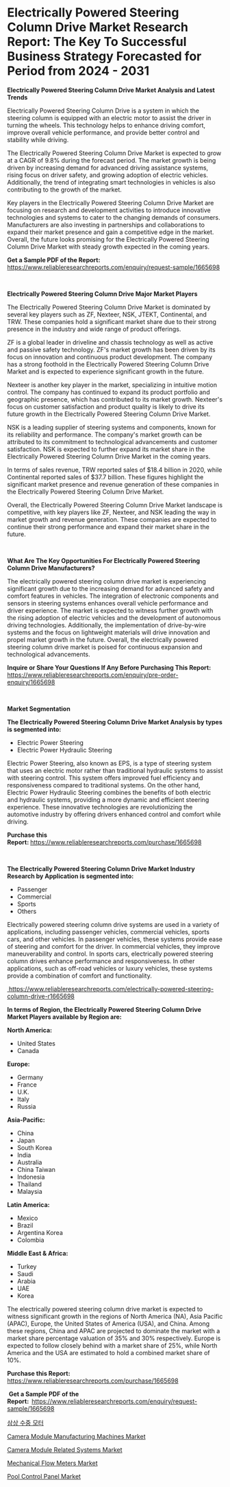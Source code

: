<p><h1>Electrically Powered Steering Column Drive Market Research Report: The Key To Successful Business Strategy Forecasted for Period from 2024 - 2031</h1></p><p><strong>Electrically Powered Steering Column Drive Market Analysis and Latest Trends</strong></p>
<p><p>Electrically Powered Steering Column Drive is a system in which the steering column is equipped with an electric motor to assist the driver in turning the wheels. This technology helps to enhance driving comfort, improve overall vehicle performance, and provide better control and stability while driving.</p><p>The Electrically Powered Steering Column Drive Market is expected to grow at a CAGR of 9.8% during the forecast period. The market growth is being driven by increasing demand for advanced driving assistance systems, rising focus on driver safety, and growing adoption of electric vehicles. Additionally, the trend of integrating smart technologies in vehicles is also contributing to the growth of the market.</p><p>Key players in the Electrically Powered Steering Column Drive Market are focusing on research and development activities to introduce innovative technologies and systems to cater to the changing demands of consumers. Manufacturers are also investing in partnerships and collaborations to expand their market presence and gain a competitive edge in the market. Overall, the future looks promising for the Electrically Powered Steering Column Drive Market with steady growth expected in the coming years.</p></p>
<p><strong>Get a Sample PDF of the Report:&nbsp;</strong> <a href="https://www.reliableresearchreports.com/enquiry/request-sample/1665698">https://www.reliableresearchreports.com/enquiry/request-sample/1665698</a></p>
<p>&nbsp;</p>
<p><strong>Electrically Powered Steering Column Drive Major Market Players</strong></p>
<p><p>The Electrically Powered Steering Column Drive Market is dominated by several key players such as ZF, Nexteer, NSK, JTEKT, Continental, and TRW. These companies hold a significant market share due to their strong presence in the industry and wide range of product offerings. </p><p>ZF is a global leader in driveline and chassis technology as well as active and passive safety technology. ZF's market growth has been driven by its focus on innovation and continuous product development. The company has a strong foothold in the Electrically Powered Steering Column Drive Market and is expected to experience significant growth in the future.</p><p>Nexteer is another key player in the market, specializing in intuitive motion control. The company has continued to expand its product portfolio and geographic presence, which has contributed to its market growth. Nexteer's focus on customer satisfaction and product quality is likely to drive its future growth in the Electrically Powered Steering Column Drive Market.</p><p>NSK is a leading supplier of steering systems and components, known for its reliability and performance. The company's market growth can be attributed to its commitment to technological advancements and customer satisfaction. NSK is expected to further expand its market share in the Electrically Powered Steering Column Drive Market in the coming years.</p><p>In terms of sales revenue, TRW reported sales of $18.4 billion in 2020, while Continental reported sales of $37.7 billion. These figures highlight the significant market presence and revenue generation of these companies in the Electrically Powered Steering Column Drive Market. </p><p>Overall, the Electrically Powered Steering Column Drive Market landscape is competitive, with key players like ZF, Nexteer, and NSK leading the way in market growth and revenue generation. These companies are expected to continue their strong performance and expand their market share in the future.</p></p>
<p>&nbsp;</p>
<p><strong>What Are The Key Opportunities For Electrically Powered Steering Column Drive Manufacturers?</strong></p>
<p><p>The electrically powered steering column drive market is experiencing significant growth due to the increasing demand for advanced safety and comfort features in vehicles. The integration of electronic components and sensors in steering systems enhances overall vehicle performance and driver experience. The market is expected to witness further growth with the rising adoption of electric vehicles and the development of autonomous driving technologies. Additionally, the implementation of drive-by-wire systems and the focus on lightweight materials will drive innovation and propel market growth in the future. Overall, the electrically powered steering column drive market is poised for continuous expansion and technological advancements.</p></p>
<p><strong>Inquire or Share Your Questions If Any Before Purchasing This Report:</strong> <a href="https://www.reliableresearchreports.com/enquiry/pre-order-enquiry/1665698">https://www.reliableresearchreports.com/enquiry/pre-order-enquiry/1665698</a></p>
<p>&nbsp;</p>
<p><strong>Market Segmentation</strong></p>
<p><strong>The Electrically Powered Steering Column Drive Market Analysis by types is segmented into:</strong></p>
<p><ul><li>Electric Power Steering</li><li>Electric Power Hydraulic Steering</li></ul></p>
<p><p>Electric Power Steering, also known as EPS, is a type of steering system that uses an electric motor rather than traditional hydraulic systems to assist with steering control. This system offers improved fuel efficiency and responsiveness compared to traditional systems. On the other hand, Electric Power Hydraulic Steering combines the benefits of both electric and hydraulic systems, providing a more dynamic and efficient steering experience. These innovative technologies are revolutionizing the automotive industry by offering drivers enhanced control and comfort while driving.</p></p>
<p><strong>Purchase this Report:&nbsp;</strong><a href="https://www.reliableresearchreports.com/purchase/1665698">https://www.reliableresearchreports.com/purchase/1665698</a></p>
<p>&nbsp;</p>
<p><strong>The Electrically Powered Steering Column Drive Market Industry Research by Application is segmented into:</strong></p>
<p><ul><li>Passenger</li><li>Commercial</li><li>Sports</li><li>Others</li></ul></p>
<p><p>Electrically powered steering column drive systems are used in a variety of applications, including passenger vehicles, commercial vehicles, sports cars, and other vehicles. In passenger vehicles, these systems provide ease of steering and comfort for the driver. In commercial vehicles, they improve maneuverability and control. In sports cars, electrically powered steering column drives enhance performance and responsiveness. In other applications, such as off-road vehicles or luxury vehicles, these systems provide a combination of comfort and functionality.</p></p>
<p><a href="https://www.reliableresearchreports.com/electrically-powered-steering-column-drive-r1665698">&nbsp;https://www.reliableresearchreports.com/electrically-powered-steering-column-drive-r1665698</a></p>
<p><strong>In terms of Region, the Electrically Powered Steering Column Drive Market Players available by Region are:</strong></p>
<p>
    <p> <strong> North America: </strong>
        <ul>
            <li>United States</li>
            <li>Canada</li>
        </ul>
        </p> 
    <p> <strong> Europe: </strong>
        <ul>
            <li>Germany</li>
            <li>France</li>
            <li>U.K.</li>
            <li>Italy</li>
            <li>Russia</li>
        </ul>
        </p> 
    <p> <strong> Asia-Pacific: </strong>
        <ul>
            <li>China</li>
            <li>Japan</li>
            <li>South Korea</li>
            <li>India</li>
            <li>Australia</li>
            <li>China Taiwan</li>
            <li>Indonesia</li>
            <li>Thailand</li>
            <li>Malaysia</li>
        </ul>
        </p> 
    <p> <strong> Latin America: </strong>
        <ul>
            <li>Mexico</li>
            <li>Brazil</li>
            <li>Argentina Korea</li>
            <li>Colombia</li>
        </ul>
        </p> 
    <p> <strong> Middle East & Africa: </strong>
        <ul>
            <li>Turkey</li>
            <li>Saudi</li>
            <li>Arabia</li>
            <li>UAE</li>
            <li>Korea</li>
        </ul>
    </p>
    </p>
<p><p>The electrically powered steering column drive market is expected to witness significant growth in the regions of North America (NA), Asia Pacific (APAC), Europe, the United States of America (USA), and China. Among these regions, China and APAC are projected to dominate the market with a market share percentage valuation of 35% and 30% respectively. Europe is expected to follow closely behind with a market share of 25%, while North America and the USA are estimated to hold a combined market share of 10%.</p></p>
<p><strong>Purchase this Report: </strong><a href="https://www.reliableresearchreports.com/purchase/1665698">https://www.reliableresearchreports.com/purchase/1665698</a></p>
<p>&nbsp;<strong>Get a Sample PDF of the Report:&nbsp;&nbsp;</strong><a href="https://www.reliableresearchreports.com/enquiry/request-sample/1665698">https://www.reliableresearchreports.com/enquiry/request-sample/1665698</a></p>
<p><strong></strong></p>
<p><p><a href="https://github.com/novabrown3/Market-Research-Report-List-1/blob/main/724718336763.md">삼상 수중 모터</a></p><p><a href="https://github.com/peachesmcdowel1/Market-Research-Report-List-2/blob/main/camera-module-manufacturing-machines-market.md">Camera Module Manufacturing Machines Market</a></p><p><a href="https://github.com/redneck06/Market-Research-Report-List-3/blob/main/camera-module-related-systems-market.md">Camera Module Related Systems Market</a></p><p><a href="https://www.linkedin.com/pulse/mechanical-flow-meters-market-analysis-its-cagr-segmentation-cmgoc?trackingId=17UtlG2mDbtU%2FbAYiGOO7Q%3D%3D">Mechanical Flow Meters Market</a></p><p><a href="https://www.linkedin.com/pulse/pool-control-panel-market-analysis-its-cagr-segmentation-global-9q4gc?trackingId=wg6G0kMy4aP7%2FQVbaeROrw%3D%3D">Pool Control Panel Market</a></p></p>